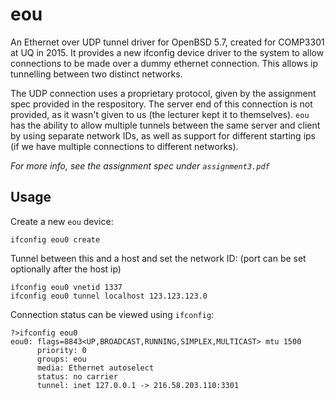 eou
===

An Ethernet over UDP tunnel driver for OpenBSD 5.7, created for COMP3301 at UQ in 2015.
It provides a new ifconfig device driver to the system to allow connections to be
made over a dummy ethernet connection. This allows ip tunnelling between two distinct networks.

The UDP connection uses a proprietary protocol, given by the assignment spec provided in the respository.
The server end of this connection is not provided, as it wasn't given to us (the lecturer
kept it to themselves).
`eou` has the ability to allow multiple tunnels between the same server and client by using
separate network IDs, as well as support for different starting ips (if we have multiple connections
to different networks).

*For more info, see the assignment spec under `assignment3.pdf`*

Usage
-----
Create a new `eou` device:
~~~
ifconfig eou0 create
~~~

Tunnel between this and a host and set the network ID: (port can be set optionally after the host ip)
~~~
ifconfig eou0 vnetid 1337
ifconfig eou0 tunnel localhost 123.123.123.0
~~~

Connection status can be viewed using `ifconfig`:
~~~
?>ifconfig eou0
eou0: flags=8843<UP,BROADCAST,RUNNING,SIMPLEX,MULTICAST> mtu 1500
      priority: 0
      groups: eou
      media: Ethernet autoselect
      status: no carrier
      tunnel: inet 127.0.0.1 -> 216.58.203.110:3301
~~~
